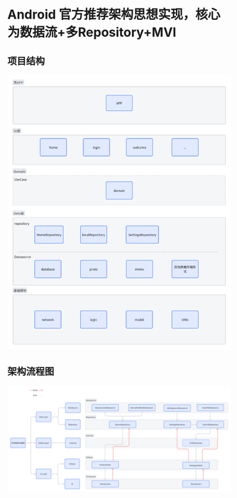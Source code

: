 # Android 官方推荐架构思想实现，核心为数据流+多Repository+MVI

## 项目结构
![项目结构](whiteboard_exported_image.png)

## 架构流程图
![架构流程图](android_state_flow.png)
